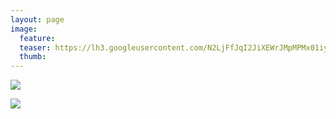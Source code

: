 ```yaml
---
layout: page
image:
  feature:
  teaser: https://lh3.googleusercontent.com/N2LjFfJqI2JiXEWrJMpMPMx01iyP_wJXbHV9CEZn6Ps=w245-h184-no
  thumb:
---
```


![](https://lh3.googleusercontent.com/prgdsM9YvVGnW_zt5bVC_jGH5lihcOm66NWG8uU57E4=w800)

![](https://lh3.googleusercontent.com/0cymrAWYtT9jNdWg6Qp5zVUhPL4t_KzKM8P83YknsWE=w800)
